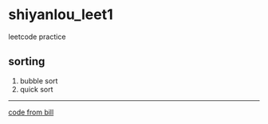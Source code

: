 # shiyanlou_leet1
leetcode practice

## sorting
1. bubble sort
2. quick sort
--------------
[code from bill](https://github.com/billryan/algorithm-exercise)
